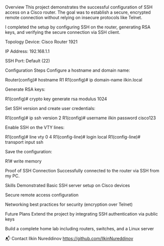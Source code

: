   Overview
This project demonstrates the successful configuration of SSH access on a Cisco router.
The goal was to establish a secure, encrypted remote connection without relying on insecure protocols like Telnet.

I completed the setup by configuring SSH on the router, generating RSA keys, and verifying the secure connection via SSH client.

  Topology
Device: Cisco Router 1921

IP Address: 192.168.1.1

SSH Port: Default (22)

  Configuration Steps
Configure a hostname and domain name:

Router(config)# hostname R1
R1(config)# ip domain-name ilkin.local

Generate RSA keys:

R1(config)# crypto key generate rsa modulus 1024 

Set SSH version and create user credentials:

R1(config)# ip ssh version 2
R1(config)# username ilkin password cisco123

Enable SSH on the VTY lines:

R1(config)# line vty 0 4
R1(config-line)# login local
R1(config-line)# transport input ssh

Save the configuration:

R1# write memory

Proof of SSH Connection
Successfully connected to the router via SSH from my PC.


Skills Demonstrated
Basic SSH server setup on Cisco devices

Secure remote access configuration

Networking best practices for security (encryption over Telnet)

Future Plans
Extend the project by integrating SSH authentication via public keys

Build a complete home lab including routers, switches, and a Linux server

📬 Contact
Ilkin Nureddinov 
https://github.com/IlkinNureddinov
